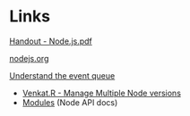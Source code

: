 # Links

[Handout - Node.js.pdf](../files/Handout-Node.js.pdf)



[nodejs.org](https://nodejs.org)

[Understand the event queue](https://www.youtube.com/watch?v=8aGhZQkoFbQ)



- [Venkat.R - Manage Multiple Node versions](https://medium.com/@ramsunvtech/manage-multiple-node-versions-e3245d5ede44)
- [Modules](https://nodejs.org/api/modules.html#modules_modules) (Node API docs)



